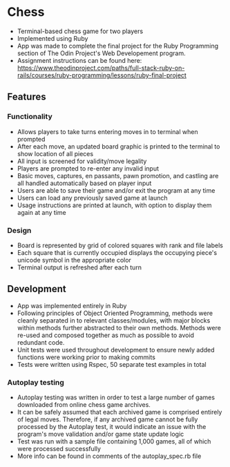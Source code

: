 # Chess
* Terminal-based chess game for two players
* Implemented using Ruby
* App was made to complete the final project for the Ruby Programming section of The Odin Project's Web Developement program.
* Assignment instructions can be found here: https://www.theodinproject.com/paths/full-stack-ruby-on-rails/courses/ruby-programming/lessons/ruby-final-project

## Features
### Functionality
* Allows players to take turns entering moves in to terminal when prompted
* After each move, an updated board graphic is printed to the terminal to show location of all pieces
* All input is screened for validity/move legality
* Players are prompted to re-enter any invalid input
* Basic moves, captures, en passants, pawn promotion, and castling are all handled automatically based on player input
* Users are able to save their game and/or exit the program at any time
* Users can load any previously saved game at launch
* Usage instructions are printed at launch, with option to display them again at any time
### Design
* Board is represented by grid of colored squares with rank and file labels
* Each square that is currently occupied displays the occupying piece's unicode symbol in the appropriate color
* Terminal output is refreshed after each turn

## Development
* App was implemented entirely in Ruby
* Following principles of Object Oriented Programming, methods were cleanly separated in to relevant classes/modules, with major blocks within methods further abstracted to their own methods. Methods were re-used and composed together as much as possible to avoid redundant code.
* Unit tests were used throughout development to ensure newly added functions were working prior to making commits
* Tests were written using Rspec, 50 separate test examples in total
### Autoplay testing
* Autoplay testing was written in order to test a large number of games downloaded from online chess game archives. 
* It can be safely assumed that each archived game is comprised entirely of legal moves. Therefore, if any archived game cannot be fully processed by the Autoplay test, it would indicate an issue with the program's move validation and/or game state update logic
* Test was run with a sample file containing 1,000 games, all of which were processed successfully
* More info can be found in comments of the autoplay_spec.rb file
